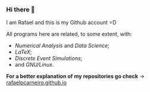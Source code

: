 ### Hi there 👋

I am Rafael and this is my Github account =D                                        
                                                                                    
All programs here are related, to some extent, with:
+ _Numerical Analysis_ and _Data Science_;
+ _LaTeX_;
+ _Discrete Event Simulations_;
+ and _GNU/Linux_.        

**For a better explanation of my repositories go check**
→ [rafaelpcarneiro.github.io](https://rafaelpcarneiro.github.io)
